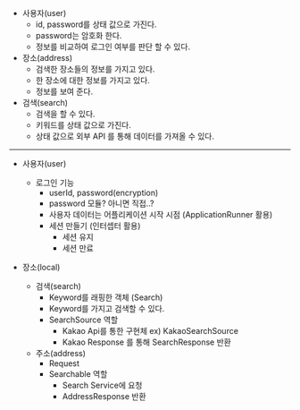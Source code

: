 - 사용자(user)
    - id, password를 상태 값으로 가진다.
    - password는 암호화 한다.
    - 정보를 비교하여 로그인 여부를 판단 할 수 있다.
- 장소(address)
    - 검색한 장소들의 정보를 가지고 있다.
    - 한 장소에 대한 정보를 가지고 있다.
    - 정보를 보여 준다.
- 검색(search)
    - 검색을 할 수 있다.
    - 키워드를 상태 값으로 가진다.
    - 상태 값으로 외부 API 를 통해 데이터를 가져올 수 있다.

---

- 사용자(user)
    - 로그인 기능
        - userId, password(encryption)
        - password 모듈? 아니면 직접..?
        - 사용자 데이터는 어플리케이션 시작 시점 (ApplicationRunner 활용)
        - 세션 만들기 (인터셉터 활용)
            - 세션 유지
            - 세션 만료

- 장소(local)
    - 검색(search)
        - Keyword를 래핑한 객체 (Search)
        - Keyword를 가지고 검색할 수 있다.
        - SearchSource 역할
            - Kakao Api를 통한 구현체 ex) KakaoSearchSource
            - Kakao Response 를 통해 SearchResponse 반환
    - 주소(address)
        - Request
        - Searchable 역할
            - Search Service에 요청
            - AddressResponse 반환
